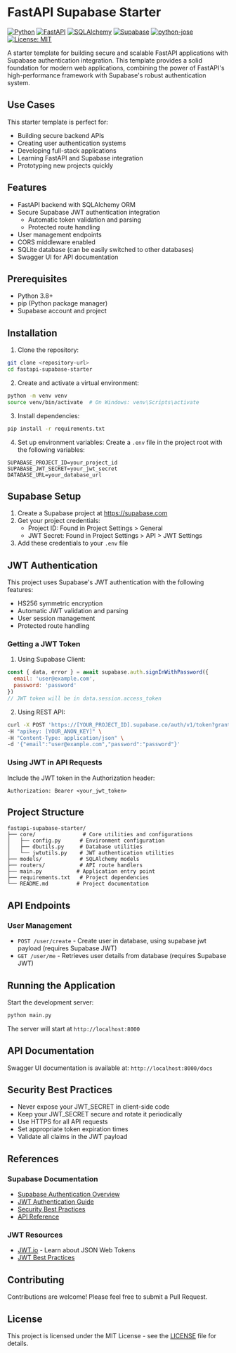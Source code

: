# FastAPI Supabase Starter

[![Python](https://img.shields.io/badge/Python-3.8+-blue.svg)](https://www.python.org/downloads/)
[![FastAPI](https://img.shields.io/badge/FastAPI-0.95.1-green.svg)](https://fastapi.tiangolo.com/)
[![SQLAlchemy](https://img.shields.io/badge/SQLAlchemy-2.0.30-blue.svg)](https://www.sqlalchemy.org/)
[![Supabase](https://img.shields.io/badge/Supabase-Platform-orange.svg)](https://supabase.com/)
[![python-jose](https://img.shields.io/badge/python--jose-3.5.0-yellow.svg)](https://python-jose.readthedocs.io/)
[![License: MIT](https://img.shields.io/badge/License-MIT-yellow.svg)](https://opensource.org/licenses/MIT)

A starter template for building secure and scalable FastAPI applications with Supabase authentication integration. This template provides a solid foundation for modern web applications, combining the power of FastAPI's high-performance framework with Supabase's robust authentication system.

## Use Cases

This starter template is perfect for:
- Building secure backend APIs
- Creating user authentication systems
- Developing full-stack applications
- Learning FastAPI and Supabase integration
- Prototyping new projects quickly

## Features

- FastAPI backend with SQLAlchemy ORM
- Secure Supabase JWT authentication integration
  - Automatic token validation and parsing
  - Protected route handling
- User management endpoints
- CORS middleware enabled
- SQLite database (can be easily switched to other databases)
- Swagger UI for API documentation

## Prerequisites

- Python 3.8+
- pip (Python package manager)
- Supabase account and project

## Installation

1. Clone the repository:
```bash
git clone <repository-url>
cd fastapi-supabase-starter
```

2. Create and activate a virtual environment:
```bash
python -m venv venv
source venv/bin/activate  # On Windows: venv\Scripts\activate
```

3. Install dependencies:
```bash
pip install -r requirements.txt
```

4. Set up environment variables:
Create a `.env` file in the project root with the following variables:
```env
SUPABASE_PROJECT_ID=your_project_id
SUPABASE_JWT_SECRET=your_jwt_secret
DATABASE_URL=your_database_url
```

## Supabase Setup

1. Create a Supabase project at https://supabase.com
2. Get your project credentials:
   - Project ID: Found in Project Settings > General
   - JWT Secret: Found in Project Settings > API > JWT Settings
3. Add these credentials to your `.env` file

## JWT Authentication

This project uses Supabase's JWT authentication with the following features:

- HS256 symmetric encryption
- Automatic JWT validation and parsing
- User session management
- Protected route handling

### Getting a JWT Token

1. Using Supabase Client:
```javascript
const { data, error } = await supabase.auth.signInWithPassword({
  email: 'user@example.com',
  password: 'password'
})
// JWT token will be in data.session.access_token
```

2. Using REST API:
```bash
curl -X POST 'https://[YOUR_PROJECT_ID].supabase.co/auth/v1/token?grant_type=password' \
-H "apikey: [YOUR_ANON_KEY]" \
-H "Content-Type: application/json" \
-d '{"email":"user@example.com","password":"password"}'
```

### Using JWT in API Requests

Include the JWT token in the Authorization header:
```
Authorization: Bearer <your_jwt_token>
```

## Project Structure

```
fastapi-supabase-starter/
├── core/               # Core utilities and configurations
│   ├── config.py      # Environment configuration
│   ├── dbutils.py     # Database utilities
│   └── jwtutils.py    # JWT authentication utilities
├── models/            # SQLAlchemy models
├── routers/           # API route handlers
├── main.py           # Application entry point
├── requirements.txt   # Project dependencies
└── README.md         # Project documentation
```

## API Endpoints

### User Management

- `POST /user/create` - Create user in database, using supabase jwt payload (requires Supabase JWT)
- `GET /user/me` - Retrieves user details from database (requires Supabase JWT)

## Running the Application

Start the development server:

```bash
python main.py
```

The server will start at `http://localhost:8000`

## API Documentation

Swagger UI documentation is available at: `http://localhost:8000/docs`

## Security Best Practices

- Never expose your JWT_SECRET in client-side code
- Keep your JWT_SECRET secure and rotate it periodically
- Use HTTPS for all API requests
- Set appropriate token expiration times
- Validate all claims in the JWT payload

## References

### Supabase Documentation
- [Supabase Authentication Overview](https://supabase.com/docs/guides/auth)
- [JWT Authentication Guide](https://supabase.com/docs/guides/auth/jwt)
- [Security Best Practices](https://supabase.com/docs/guides/auth/managing-user-data)
- [API Reference](https://supabase.com/docs/reference/api/introduction)

### JWT Resources
- [JWT.io](https://jwt.io/) - Learn about JSON Web Tokens
- [JWT Best Practices](https://auth0.com/blog/a-look-at-the-latest-draft-for-jwt-bcp/)

## Contributing

Contributions are welcome! Please feel free to submit a Pull Request.

## License

This project is licensed under the MIT License - see the [LICENSE](LICENSE) file for details.